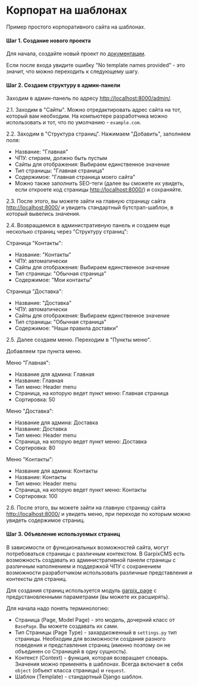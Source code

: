 # Корпорат на шаблонах

Пример простого корпоративного сайта на шаблонах.

#### Шаг 1. Создание нового проекта

Для начала, создайте новый проект по [документации](install_new_project.md).

Если после входа увидите ошибку "No template names provided" - это значит, что можно переходить к следующему шагу.

#### Шаг 2. Создаем структуру в админ-панели

Заходим в админ-панель по адресу [http://localhost:8000/admin/](http://localhost:8000/admin/).

2.1. Заходим в "Сайты". Можно отредактировать адрес сайта на тот, который вам необходим. На компьютере разработчика можно использовать и тот, что по умолчанию - `example.com`.

2.2. Заходим в "Структура страниц". Нажимаем "Добавить", заполняем поля:
- Название: "Главная"
- ЧПУ: стираем, должно быть пустым
- Сайты для отображения: Выбираем единственное значение
- Тип страницы: "Главная страница"
- Содержимое: "Главная страница моего сайта"
- Можно также заполнить SEO-теги (далее вы сможете их увидеть, если откроете код страницы [http://localhost:8000/](http://localhost:8000/))
и сохраняйте.
  
2.3. После этого, вы можете зайти на главную страницу сайта [http://localhost:8000/](http://localhost:8000/) и увидеть стандартный бутстрап-шаблон, в который вывелись значения.

2.4. Возвращаемся в административную панель и создаем еще несколько страниц через "Структуру страниц":

Страница "Контакты":
- Название: "Контакты"
- ЧПУ: автоматически
- Сайты для отображения: Выбираем единственное значение
- Тип страницы: "Обычная страница"
- Содержимое: "Мои контакты"

Страница "Доставка":
- Название: "Доставка"
- ЧПУ: автоматически
- Сайты для отображения: Выбираем единственное значение
- Тип страницы: "Обычная страница"
- Содержимое: "Наши правила доставки"

2.5. Далее создаем меню. Переходим в "Пункты меню".

Добавляем три пункта меню.

Меню "Главная":
- Название для админа: Главная
- Название: Главная
- Тип меню: Header menu
- Страница, на которую ведет пункт меню: Главная страница
- Сортировка: 50

Меню "Доставка":
- Название для админа: Доставка
- Название: Доставка
- Тип меню: Header menu
- Страница, на которую ведет пункт меню: Доставка
- Сортировка: 80

Меню "Контакты":
- Название для админа: Контакты
- Название: Контакты
- Тип меню: Header menu
- Страница, на которую ведет пункт меню: Контакты
- Сортировка: 100

2.6. После этого, вы можете зайти на главную страницу сайта [http://localhost:8000/](http://localhost:8000/) и увидеть меню, при переходе по которым можно увидеть содержимое страниц.

#### Шаг 3. Объявление используемых страниц

В зависимости от функциональных возможностей сайта, могут потребоваться страницы
с различным контекстом. В GarpixCMS есть возможность создавать из административной панели
страницы с различным наполнением и поддержкой ЧПУ с сохранением возможности
разработчиком использовать различные представления и контексты для страниц.

Для создания страниц используется модуль [garpix_page](https://github.com/garpixcms/garpix_page) с предустановленными параметрами
(вы можете их расширять).

Для начала надо понять терминологию:

- Страница (Page, Model Page) - это модель, дочерний класс от `BasePage`. Вы можете создавать их сами.
- Тип Страницы (Page Type) - захардкоженный в `settings.py` тип страницы. Необходим для возможности создания разного поведения и представления страниц (именно поэтому он не объединен со Страницей в одну сущность).
- Контекст (Context) - функция, которая возвращает словарь. Значения можно применять в шаблонах. Всегда включает в себя `object` (объект класса страницы) и `request`.
- Шаблон (Template) - стандартный Django шаблон.


